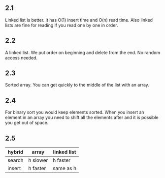 ## 2.1

Linked list is better. It has O(1) insert time and O(n) read time. Also linked lists are fine for reading if you read one by one in order.

## 2.2

A linked list. We put order on beginning and delete from the end. No random access needed.

## 2.3

Sorted array. You can get quickly to the middle of the list with an array.

## 2.4

For binary sort you would keep elements sorted. When you insert an element in an array you need to shift all the elements after and it is possible you get out of space.

## 2.5

| hybrid | array    | linked list |
| ------ | -------- | ----------- |
| search | h slower | h faster    |
| insert | h faster | same as h   |
